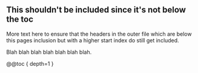 
## This shouldn't be included since it's not below the toc

More text here to ensure that the headers in the outer file which are below this pages
inclusion but with a higher start index do still get included.

Blah blah blah blah blah blah blah.

@@toc { depth=1 }
